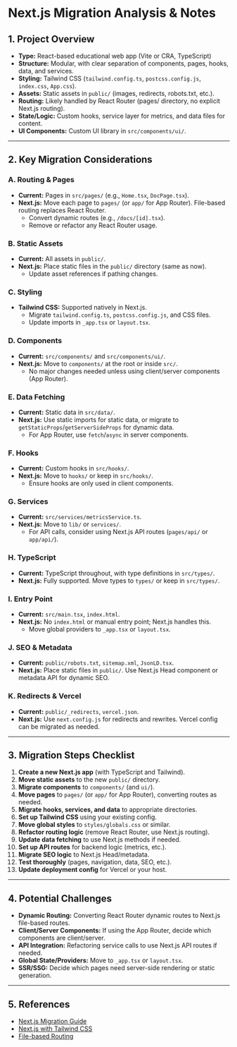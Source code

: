 # Next.js Migration Analysis & Notes

## 1. Project Overview

- **Type:** React-based educational web app (Vite or CRA, TypeScript)
- **Structure:** Modular, with clear separation of components, pages, hooks, data, and services.
- **Styling:** Tailwind CSS (`tailwind.config.ts`, `postcss.config.js`, `index.css`, `App.css`).
- **Assets:** Static assets in `public/` (images, redirects, robots.txt, etc.).
- **Routing:** Likely handled by React Router (pages/ directory, no explicit Next.js routing).
- **State/Logic:** Custom hooks, service layer for metrics, and data files for content.
- **UI Components:** Custom UI library in `src/components/ui/`.

---

## 2. Key Migration Considerations

### A. Routing & Pages
- **Current:** Pages in `src/pages/` (e.g., `Home.tsx`, `DocPage.tsx`).
- **Next.js:** Move each page to `pages/` (or `app/` for App Router). File-based routing replaces React Router.
  - Convert dynamic routes (e.g., `/docs/[id].tsx`).
  - Remove or refactor any React Router usage.

### B. Static Assets
- **Current:** All assets in `public/`.
- **Next.js:** Place static files in the `public/` directory (same as now).
  - Update asset references if pathing changes.

### C. Styling
- **Tailwind CSS:** Supported natively in Next.js.
  - Migrate `tailwind.config.ts`, `postcss.config.js`, and CSS files.
  - Update imports in `_app.tsx` or `layout.tsx`.

### D. Components
- **Current:** `src/components/` and `src/components/ui/`.
- **Next.js:** Move to `components/` at the root or inside `src/`.
  - No major changes needed unless using client/server components (App Router).

### E. Data Fetching
- **Current:** Static data in `src/data/`.
- **Next.js:** Use static imports for static data, or migrate to `getStaticProps`/`getServerSideProps` for dynamic data.
  - For App Router, use `fetch`/`async` in server components.

### F. Hooks
- **Current:** Custom hooks in `src/hooks/`.
- **Next.js:** Move to `hooks/` or keep in `src/hooks/`.
  - Ensure hooks are only used in client components.

### G. Services
- **Current:** `src/services/metricsService.ts`.
- **Next.js:** Move to `lib/` or `services/`.
  - For API calls, consider using Next.js API routes (`pages/api/` or `app/api/`).

### H. TypeScript
- **Current:** TypeScript throughout, with type definitions in `src/types/`.
- **Next.js:** Fully supported. Move types to `types/` or keep in `src/types/`.

### I. Entry Point
- **Current:** `src/main.tsx`, `index.html`.
- **Next.js:** No `index.html` or manual entry point; Next.js handles this.
  - Move global providers to `_app.tsx` or `layout.tsx`.

### J. SEO & Metadata
- **Current:** `public/robots.txt`, `sitemap.xml`, `JsonLD.tsx`.
- **Next.js:** Place static files in `public/`. Use Next.js Head component or metadata API for dynamic SEO.

### K. Redirects & Vercel
- **Current:** `public/_redirects`, `vercel.json`.
- **Next.js:** Use `next.config.js` for redirects and rewrites. Vercel config can be migrated as needed.

---

## 3. Migration Steps Checklist

1. **Create a new Next.js app** (with TypeScript and Tailwind).
2. **Move static assets** to the new `public/` directory.
3. **Migrate components** to `components/` (and `ui/`).
4. **Move pages** to `pages/` (or `app/` for App Router), converting routes as needed.
5. **Migrate hooks, services, and data** to appropriate directories.
6. **Set up Tailwind CSS** using your existing config.
7. **Move global styles** to `styles/globals.css` or similar.
8. **Refactor routing logic** (remove React Router, use Next.js routing).
9. **Update data fetching** to use Next.js methods if needed.
10. **Set up API routes** for backend logic (metrics, etc.).
11. **Migrate SEO logic** to Next.js Head/metadata.
12. **Test thoroughly** (pages, navigation, data, SEO, etc.).
13. **Update deployment config** for Vercel or your host.

---

## 4. Potential Challenges

- **Dynamic Routing:** Converting React Router dynamic routes to Next.js file-based routes.
- **Client/Server Components:** If using the App Router, decide which components are client/server.
- **API Integration:** Refactoring service calls to use Next.js API routes if needed.
- **Global State/Providers:** Move to `_app.tsx` or `layout.tsx`.
- **SSR/SSG:** Decide which pages need server-side rendering or static generation.

---

## 5. References

- [Next.js Migration Guide](https://nextjs.org/docs/pages/building-your-application/upgrading/cra-migration)
- [Next.js with Tailwind CSS](https://nextjs.org/docs/pages/building-your-application/styling/tailwind-css)
- [File-based Routing](https://nextjs.org/docs/pages/building-your-application/routing/pages-and-layouts) 